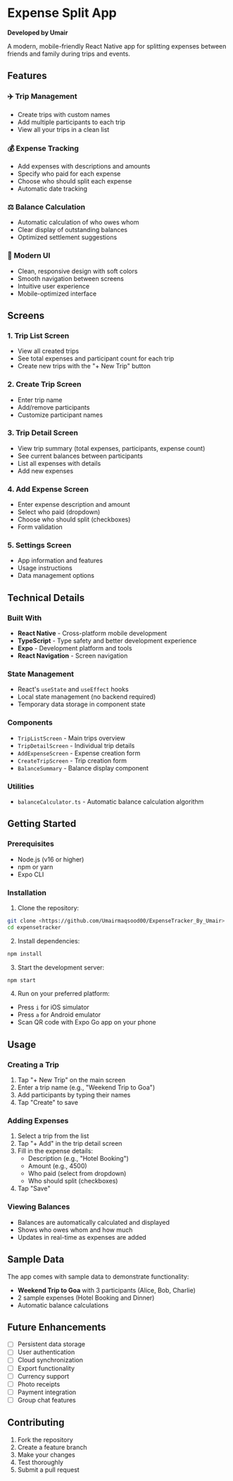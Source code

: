 # Expense Split App

**Developed by Umair**

A modern, mobile-friendly React Native app for splitting expenses between friends and family during trips and events.

## Features

### ✈️ Trip Management
- Create trips with custom names
- Add multiple participants to each trip
- View all your trips in a clean list

### 💰 Expense Tracking
- Add expenses with descriptions and amounts
- Specify who paid for each expense
- Choose who should split each expense
- Automatic date tracking

### ⚖️ Balance Calculation
- Automatic calculation of who owes whom
- Clear display of outstanding balances
- Optimized settlement suggestions

### 🎨 Modern UI
- Clean, responsive design with soft colors
- Smooth navigation between screens
- Intuitive user experience
- Mobile-optimized interface

## Screens

### 1. Trip List Screen
- View all created trips
- See total expenses and participant count for each trip
- Create new trips with the "+ New Trip" button

### 2. Create Trip Screen
- Enter trip name
- Add/remove participants
- Customize participant names

### 3. Trip Detail Screen
- View trip summary (total expenses, participants, expense count)
- See current balances between participants
- List all expenses with details
- Add new expenses

### 4. Add Expense Screen
- Enter expense description and amount
- Select who paid (dropdown)
- Choose who should split (checkboxes)
- Form validation

### 5. Settings Screen
- App information and features
- Usage instructions
- Data management options

## Technical Details

### Built With
- **React Native** - Cross-platform mobile development
- **TypeScript** - Type safety and better development experience
- **Expo** - Development platform and tools
- **React Navigation** - Screen navigation

### State Management
- React's `useState` and `useEffect` hooks
- Local state management (no backend required)
- Temporary data storage in component state

### Components
- `TripListScreen` - Main trips overview
- `TripDetailScreen` - Individual trip details
- `AddExpenseScreen` - Expense creation form
- `CreateTripScreen` - Trip creation form
- `BalanceSummary` - Balance display component

### Utilities
- `balanceCalculator.ts` - Automatic balance calculation algorithm

## Getting Started

### Prerequisites
- Node.js (v16 or higher)
- npm or yarn
- Expo CLI


### Installation

1. Clone the repository:
```bash
git clone <https://github.com/Umairmaqsood00/ExpenseTracker_By_Umair>
cd expensetracker
```

2. Install dependencies:
```bash
npm install
```

3. Start the development server:
```bash
npm start
```

4. Run on your preferred platform:
- Press `i` for iOS simulator
- Press `a` for Android emulator
- Scan QR code with Expo Go app on your phone

## Usage

### Creating a Trip
1. Tap "+ New Trip" on the main screen
2. Enter a trip name (e.g., "Weekend Trip to Goa")
3. Add participants by typing their names
4. Tap "Create" to save

### Adding Expenses
1. Select a trip from the list
2. Tap "+ Add" in the trip detail screen
3. Fill in the expense details:
   - Description (e.g., "Hotel Booking")
   - Amount (e.g., 4500)
   - Who paid (select from dropdown)
   - Who should split (checkboxes)
4. Tap "Save"

### Viewing Balances
- Balances are automatically calculated and displayed
- Shows who owes whom and how much
- Updates in real-time as expenses are added

## Sample Data

The app comes with sample data to demonstrate functionality:
- **Weekend Trip to Goa** with 3 participants (Alice, Bob, Charlie)
- 2 sample expenses (Hotel Booking and Dinner)
- Automatic balance calculations

## Future Enhancements

- [ ] Persistent data storage
- [ ] User authentication
- [ ] Cloud synchronization
- [ ] Export functionality
- [ ] Currency support
- [ ] Photo receipts
- [ ] Payment integration
- [ ] Group chat features

## Contributing

1. Fork the repository
2. Create a feature branch
3. Make your changes
4. Test thoroughly
5. Submit a pull request

